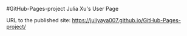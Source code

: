 #GitHub-Pages-project
Julia Xu's User Page

URL to the published site: https://juliyaya007.github.io/GitHub-Pages-project/
